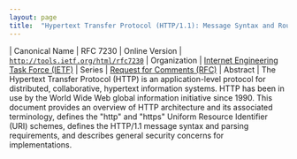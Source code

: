```yaml
---
layout: page
title:  "Hypertext Transfer Protocol (HTTP/1.1): Message Syntax and Routing"
---
```


| Canonical Name | RFC 7230
| Online Version | [`http://tools.ietf.org/html/rfc7230`](http://tools.ietf.org/html/rfc7230)
| Organization | [Internet Engineering Task Force (IETF)](..)
| Series | [Request for Comments (RFC)](.)
| Abstract | The Hypertext Transfer Protocol (HTTP) is an application-level protocol for distributed, collaborative, hypertext information systems. HTTP has been in use by the World Wide Web global information initiative since 1990. This document provides an overview of HTTP architecture and its associated terminology, defines the "http" and "https" Uniform Resource Identifier (URI) schemes, defines the HTTP/1.1 message syntax and parsing requirements, and describes general security concerns for implementations.